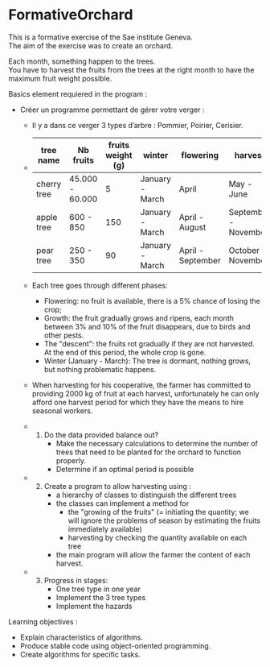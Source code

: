 # FormativeOrchard


This is a formative exercise of the Sae institute Geneva.  
The aim of the exercise was to create an orchard.  

Each month, something happen to the trees.  
You have to harvest the fruits from the trees at the right month to have the maximum fruit weight possible.

Basics element requiered in the program :  
* Créer un programme permettant de gérer votre verger :
  * Il y a dans ce verger 3 types d’arbre : Pommier, Poirier, Cerisier.
  * | tree name | Nb fruits | fruits weight (g)| winter | flowering | harvest | descent (autumn) |
    | --- | --- | --- | --- | --- | --- | --- |
    | cherry tree | 45.000 - 60.000 | 5 | January - March | April | May - June | July - December |
    | apple tree | 600 - 850 | 150 | January - March | April - August | September - November | July - December |
    | pear tree | 250 - 350 | 90 | January - March | April - September | October - November | July - December |

  * Each tree goes through different phases:
    * Flowering: no fruit is available, there is a 5% chance of losing the crop;  
    * Growth: the fruit gradually grows and ripens, each month between 3% and 10% of the fruit disappears, due to birds and other pests.  
    * The "descent": the fruits rot gradually if they are not harvested. At the end of this period, the whole crop is gone.  
    * Winter (January - March): The tree is dormant, nothing grows, but nothing problematic happens.  
  * When harvesting for his cooperative, the farmer has committed to providing 2000 kg of fruit at each harvest, unfortunately he can only afford one harvest period for        which they have the means to hire seasonal workers.  

  * 1. Do the data provided balance out?  
       * Make the necessary calculations to determine the number of trees that need to be planted for the orchard to function properly.  
       * Determine if an optimal period is possible  
  * 2. Create a program to allow harvesting using :  
       * a hierarchy of classes to distinguish the different trees  
       * the classes can implement a method for  
            * the "growing of the fruits" (= initiating the quantity; we will ignore the problems of season by estimating the fruits immediately available)
            * harvesting by checking the quantity available on each tree  
       * the main program will allow the farmer the content of each harvest. 
  * 3. Progress in stages:
       * One tree type in one year
       * Implement the 3 tree types
       * Implement the hazards


Learning objectives :  
* Explain characteristics of algorithms.
* Produce stable code using object-oriented programming.
* Create algorithms for specific tasks. 
